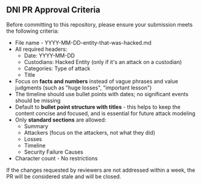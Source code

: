 ## DNI PR Approval Criteria
Before committing to this repository, please ensure your submission meets the following criteria:

- File name - YYYY-MM-DD-entity-that-was-hacked.md
- All required headers:
  - Date: YYYY-MM-DD
  - Custodians: Hacked Entity (only if it's an attack on a custodian)
  - Categories: Type of attack
  - Title
- Focus on **facts and numbers** instead of vague phrases and value judgments (such as "huge losses", "important lesson")
- The timeline should use bullet points with dates; no significant events should be missing
- Default to **bullet point structure with titles** - this helps to keep the content concise and focused, and is essential for future attack modeling
- Only **standard sections** are allowed:
  - Summary
  - Attackers (focus on the attackers, not what they did)
  - Losses
  - Timeline
  - Security Failure Causes
 - Character count - No restrictions
 
If the changes requested by reviewers are not addressed within a week, the PR will be considered stale and will be closed.
